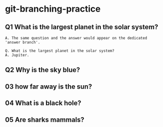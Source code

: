 # git-branching-practice
    
## Q1 What is the largest planet in the solar system?
    A. The same question and the answer would appear on the dedicated 'answer branch'.

    Q. What is the largest planet in the solar system?
    A. Jupiter.

## Q2 Why is the sky blue?

## 03 how far away is the sun?

## 04 What is a black hole?

## 05 Are sharks mammals?





